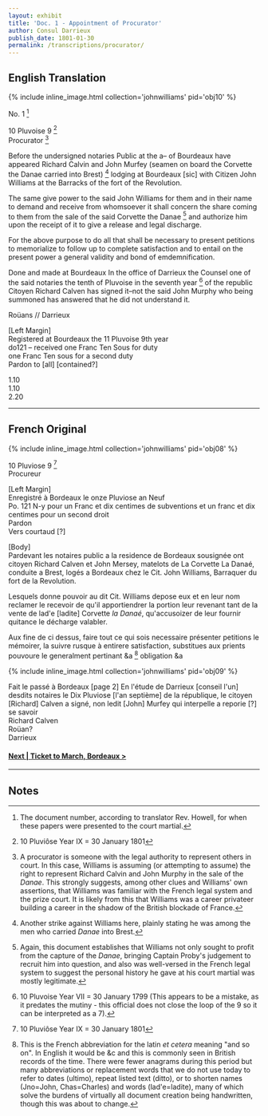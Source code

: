 ```yaml
---
layout: exhibit
title: 'Doc. 1 - Appointment of Procurator'
author: Consul Darrieux
publish_date: 1801-01-30
permalink: /transcriptions/procurator/
---
```


## English Translation

{% include inline_image.html collection='johnwilliams' pid='obj10' %}

No. 1 [^1]

10 Pluvoise 9 [^2]  
Procurator [^3]

Before the undersigned notaries Public at the a– of Bourdeaux have appeared Richard Calvin and John Murfey (seamen on board the Corvette the Danae carried into Brest) [^4] lodging at Bourdeaux [sic] with Citizen John Williams at the Barracks of the fort of the Revolution.

The same give power to the said John Williams for them and in their name to demand and receive from whomsoever it shall concern the share coming to them from the sale of the said Corvette the Danae [^5] and authorize him upon the receipt of it to give a release and legal discharge.

For the above purpose to do all that shall be necessary to present petitions to memorialize to follow up to complete satisfaction and to entail on the present power a general validity and bond of emdemnification.

Done and made at Bourdeaux In the office of Darrieux the Counsel one of the said notaries the tenth of Pluvoise in the seventh year [^6] of the republic Citoyen Richard Calven has signed it–not the said John Murphy who being summoned has answered that he did not understand it.

Roüans // Darrieux

[Left Margin]  
Registered at Bourdeaux the 11 Pluvoise 9th year  
do121 – received one Franc Ten Sous for duty  
one Franc Ten sous for a second duty  
Pardon to [all] [contained?]

1.10  
1.10  
2.20

---

## French Original

{% include inline_image.html collection='johnwilliams' pid='obj08' %}

10 Pluviose 9 [^2]  
Procureur

[Left Margin]  
Enregistré à Bordeaux le onze Pluviose an Neuf  
Po. 121 N-y pour un Franc et dix centimes de subventions et un franc et dix centimes pour un second droit  
Pardon  
Vers courtaud [?]

[Body]  
Pardevant les notaires public a la residence de Bordeaux sousignée ont citoyen Richard Calven et John Mersey, matelots de La Corvette La Danaé, conduite a Brest, logés a Bordeaux chez le Cit. John Williams, Barraquer du fort de la Revolution.

Lesquels donne pouvoir au dit Cit. Williams depose eux et en leur nom reclamer le recevoir de qu'il apportiendrer la portion leur revenant tant de la vente de lad'e [ladite] Corvette *la Danaé*, qu'accusoizer de leur fournir quitance le décharge valabler.

Aux fine de ci dessus, faire tout ce qui sois necessaire présenter petitions le mémoirer, la suivre rusque à entirere satisfaction, substitues aux prients pouvoure le generalment pertinant &a [^7] obligation &a  

{% include inline_image.html collection='johnwilliams' pid='obj09' %}

Fait le passé à Bordeaux [page 2] En l'étude de Darrieux [conseil l'un] desdits notaires le Dix Pluviose [l'an septième] de la république, le citoyen [Richard] Calven a signé, non ledit [John] Murfey qui interpelle a reporie [?] se savoir  
Richard Calven  
Roüan?  
Darrieux

#### [Next | Ticket to March, Bordeaux >](https://gyups.github.io/johnwilliams/transcriptions/passport_bordeaux/)

---

## Notes

[^1]: The document number, according to translator Rev. Howell, for when these papers were presented to the court martial.

[^2]: 10 Pluviôse Year IX = 30 January 1801

[^3]: A procurator is someone with the legal authority to represent others in court. In this case, Williams is assuming (or attempting to assume) the right to represent Richard Calvin and John Murphy in the sale of the *Danae*. This strongly suggests, among other clues and Williams' own assertions, that Williams was familiar with the French legal system and the prize court. It is likely from this that Williams was a career privateer building a career in the shadow of the British blockade of France.

[^4]: Another strike against Williams here, plainly stating he was among the men who carried *Danae* into Brest.

[^5]: Again, this document establishes that Williams not only sought to profit from the capture of the *Danae*, bringing Captain Proby's judgement to recruit him into question, and also was well-versed in the French legal system to suggest the personal history he gave at his court martial was mostly legitimate.

[^6]: 10 Pluvoise Year VII = 30 January 1799 (This appears to be a mistake, as it predates the mutiny - this official does not close the loop of the 9 so it can be interpreted as a 7).

[^7]: This is the French abbreviation for the latin *et cetera* meaning "and so on". In English it would be &c and this is commonly seen in British records of the time. There were fewer anagrams during this period but many abbreviations or replacement words that we do not use today to refer to dates (ultimo), repeat listed text (ditto), or to shorten names (Jno=John, Chas=Charles) and words (lad'e=ladite), many of which solve the burdens of virtually all document creation being handwritten, though this was about to change.
